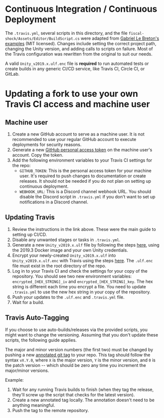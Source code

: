 # Continuous Integration / Continuous Deployment
The `.travis.yml`, several scripts in this directory, and the file `fiscal-shock/Assets/Editor/BuildScript.cs` were adapted from [Gabriel Le Breton's examples](https://gitlab.com/gableroux/unity3d-gitlab-ci-example/-/tree/master) (MIT licensed). Changes include setting the correct project path, changing the Unity version, and adding calls to scripts on failure. Most of the Travis configuration was rewritten from the original to suit our needs.

A valid `Unity_v2019.x.ulf.enc` file is **required** to run automated tests or create builds in any generic CI/CD service, like Travis CI, Circle CI, or GitLab.

# Updating a fork to use your own Travis CI access and machine user
## Machine user
1. Create a new GitHub account to serve as a machine user. It is not recommended to use your regular GitHub account to execute deployments for security reasons.
1. Generate a new [GitHub personal access token](https://github.com/settings/tokens) on the machine user's account. Copy the token.
1. Add the following environment variables to your Travis CI settings for the repo:
    - `GITHUB_TOKEN`: This is the personal access token for your machine user. It's required to push changes to documentation or create releases. It should not be needed if you do not plan on setting up continuous deployment.
    - `WEBHOOK_URL`: This is a Discord channel webhook URL. You should disable the Discord script in `.travis.yml` if you don't want to set up notifications in a Discord channel.

## Updating Travis
1. Review the instructions in the link above. These were the main guide to setting up CI/CD.
1. Disable any unwanted stages or tasks in `.travis.yml`.
1. Generate a new `Unity_v2019.x.ulf` file by following the steps [here](https://gitlab.com/gableroux/unity3d-gitlab-ci-example/-/tree/master#b-locally), using the 2019.3 Docker image and your own Unity credentials.
1. Encrypt your newly-created `Unity_v2019.x.ulf` into `Unity_v2019.x.ulf.enc` with Travis using the steps [here](https://docs.travis-ci.com/user/encrypting-files/). The `.ulf.enc` file must exist in the root directory of the repo.
1. Log in to your Travis CI and check the settings for your copy of the repository. You should see two new environment variables: `encrypted_[HEX_STRING]_iv` and `encrypted_[HEX_STRING]_key`. The hex string is different each time you encrypt a file. You need to update `.travis.yml` to use the new hex string in your copy of the repository.
1. Push your updates to the `.ulf.enc` and `.travis.yml` file.
1. Wait for a build.

## Travis Auto-Tagging
If you choose to use auto-builds/releases via the provided scripts, you might want to change the versioning. Assuming that you don't update these scripts, the following guide applies.

The major and minor version numbers (the first two) must be changed by pushing a new [annotated git tag](https://git-scm.com/book/en/v2/Git-Basics-Tagging) to your repo. This tag should follow the syntax `vX.Y.0`, where `X` is the major version, `Y` is the minor version, and `0` is the patch version -- which should be zero any time you increment the major/minor versions.

Example:
1. Wait for any running Travis builds to finish (when they tag the release, they'll screw up the script that checks for the latest version).
1. Create a new annotated tag locally. The annotation doesn't need to be anything meaningful.
1. Push the tag to the remote repository.
